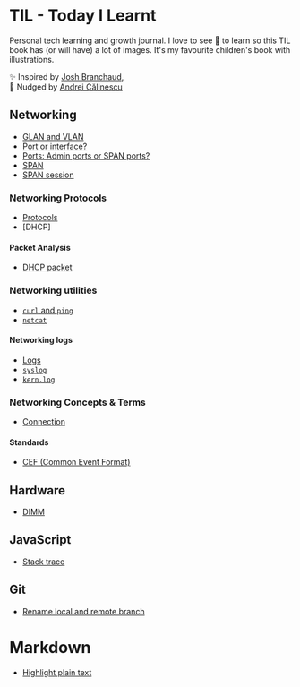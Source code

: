 # TIL - Today I Learnt
Personal tech learning and growth journal.
I love to see 👀 to learn so this TIL book has (or will have) a lot of images. 
It's my favourite children's book with illustrations. 

✨ Inspired by [Josh Branchaud](https://github.com/jbranchaud/til),   
🐘 Nudged by [Andrei Călinescu](https://github.com/drecali/til) 

## Networking
- [GLAN and VLAN](networking/glan-and-vlan.md)
- [Port or interface?](networking/port-or-interface.md)
- [Ports: Admin ports or SPAN ports?](networking/ports-admin-or-span.md)
- [SPAN](networking/SPAN.md)
- [SPAN session](networking/SPAN-session.md)

### Networking Protocols
- [Protocols](networking/protocols.md)
- [DHCP]

#### Packet Analysis
- [DHCP packet](networking/DHCP-packet.md)

### Networking utilities
- [`curl` and `ping`](networking/curl-and-ping.md)
- [`netcat`](networking/netcat.md)

#### Networking logs
- [Logs](networking/logs.md)
- [`syslog`](networking/syslog.md)
- [`kern.log`](networking/kern.log.md)

### Networking Concepts & Terms
- [Connection](networking/connection.md)

#### Standards
- [CEF (Common Event Format)](networking/standards/CEF-Common-Event-Format.md)

## Hardware
- [DIMM](hardware/DIMM.md)

## JavaScript
- [Stack trace](javascript/stack-trace.md)

## Git
- [Rename local and remote branch](git/rename-local-and-remote-branch.md)

# Markdown
- [Highlight plain text](markdown/highlight_text.md)